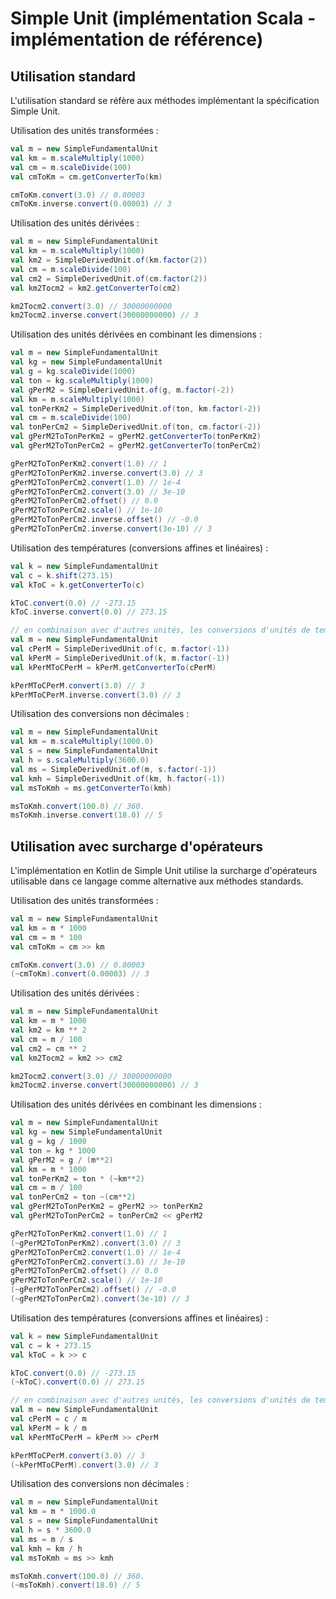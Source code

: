 # Simple Unit (implémentation Scala - implémentation de référence)

## Utilisation standard

L'utilisation standard se réfère aux méthodes implémentant la spécification Simple Unit.

Utilisation des unités transformées :

```scala
val m = new SimpleFundamentalUnit
val km = m.scaleMultiply(1000)
val cm = m.scaleDivide(100)
val cmToKm = cm.getConverterTo(km)

cmToKm.convert(3.0) // 0.00003
cmToKm.inverse.convert(0.00003) // 3
```

Utilisation des unités dérivées :

```scala        
val m = new SimpleFundamentalUnit
val km = m.scaleMultiply(1000)
val km2 = SimpleDerivedUnit.of(km.factor(2))
val cm = m.scaleDivide(100)
val cm2 = SimpleDerivedUnit.of(cm.factor(2))
val km2Tocm2 = km2.getConverterTo(cm2)

km2Tocm2.convert(3.0) // 30000000000
km2Tocm2.inverse.convert(30000000000) // 3
```

Utilisation des unités dérivées en combinant les dimensions :

```scala        
val m = new SimpleFundamentalUnit
val kg = new SimpleFundamentalUnit
val g = kg.scaleDivide(1000)
val ton = kg.scaleMultiply(1000)
val gPerM2 = SimpleDerivedUnit.of(g, m.factor(-2))
val km = m.scaleMultiply(1000)
val tonPerKm2 = SimpleDerivedUnit.of(ton, km.factor(-2))
val cm = m.scaleDivide(100)
val tonPerCm2 = SimpleDerivedUnit.of(ton, cm.factor(-2))
val gPerM2ToTonPerKm2 = gPerM2.getConverterTo(tonPerKm2)
val gPerM2ToTonPerCm2 = gPerM2.getConverterTo(tonPerCm2)

gPerM2ToTonPerKm2.convert(1.0) // 1
gPerM2ToTonPerKm2.inverse.convert(3.0) // 3
gPerM2ToTonPerCm2.convert(1.0) // 1e-4
gPerM2ToTonPerCm2.convert(3.0) // 3e-10
gPerM2ToTonPerCm2.offset() // 0.0
gPerM2ToTonPerCm2.scale() // 1e-10
gPerM2ToTonPerCm2.inverse.offset() // -0.0
gPerM2ToTonPerCm2.inverse.convert(3e-10) // 3
```

Utilisation des températures (conversions affines et linéaires) :

```scala        
val k = new SimpleFundamentalUnit
val c = k.shift(273.15)
val kToC = k.getConverterTo(c)

kToC.convert(0.0) // -273.15
kToC.inverse.convert(0.0) // 273.15

// en combinaison avec d'autres unités, les conversions d'unités de températures doivent devenir linéaires
val m = new SimpleFundamentalUnit
val cPerM = SimpleDerivedUnit.of(c, m.factor(-1))
val kPerM = SimpleDerivedUnit.of(k, m.factor(-1))
val kPerMToCPerM = kPerM.getConverterTo(cPerM)

kPerMToCPerM.convert(3.0) // 3
kPerMToCPerM.inverse.convert(3.0) // 3
```

Utilisation des conversions non décimales :

```scala        
val m = new SimpleFundamentalUnit
val km = m.scaleMultiply(1000.0)
val s = new SimpleFundamentalUnit
val h = s.scaleMultiply(3600.0)
val ms = SimpleDerivedUnit.of(m, s.factor(-1))
val kmh = SimpleDerivedUnit.of(km, h.factor(-1))
val msToKmh = ms.getConverterTo(kmh)

msToKmh.convert(100.0) // 360.
msToKmh.inverse.convert(18.0) // 5
```


## Utilisation avec surcharge d'opérateurs

L'implémentation en Kotlin de Simple Unit utilise la surcharge d'opérateurs utilisable dans ce langage comme
alternative aux méthodes standards.

Utilisation des unités transformées :

```scala
val m = new SimpleFundamentalUnit
val km = m * 1000
val cm = m * 100
val cmToKm = cm >> km

cmToKm.convert(3.0) // 0.00003
(~cmToKm).convert(0.00003) // 3
```

Utilisation des unités dérivées :

```scala        
val m = new SimpleFundamentalUnit
val km = m * 1000
val km2 = km ** 2
val cm = m / 100
val cm2 = cm ** 2
val km2Tocm2 = km2 >> cm2

km2Tocm2.convert(3.0) // 30000000000
km2Tocm2.inverse.convert(30000000000) // 3
```

Utilisation des unités dérivées en combinant les dimensions :

```scala        
val m = new SimpleFundamentalUnit
val kg = new SimpleFundamentalUnit
val g = kg / 1000
val ton = kg * 1000
val gPerM2 = g / (m**2)
val km = m * 1000
val tonPerKm2 = ton * (~km**2)
val cm = m / 100
val tonPerCm2 = ton ~(cm**2)
val gPerM2ToTonPerKm2 = gPerM2 >> tonPerKm2
val gPerM2ToTonPerCm2 = tonPerCm2 << gPerM2

gPerM2ToTonPerKm2.convert(1.0) // 1
(~gPerM2ToTonPerKm2).convert(3.0) // 3
gPerM2ToTonPerCm2.convert(1.0) // 1e-4
gPerM2ToTonPerCm2.convert(3.0) // 3e-10
gPerM2ToTonPerCm2.offset() // 0.0
gPerM2ToTonPerCm2.scale() // 1e-10
(~gPerM2ToTonPerCm2).offset() // -0.0
(~gPerM2ToTonPerCm2).convert(3e-10) // 3
```

Utilisation des températures (conversions affines et linéaires) :

```scala        
val k = new SimpleFundamentalUnit
val c = k + 273.15
val kToC = k >> c

kToC.convert(0.0) // -273.15
(~kToC).convert(0.0) // 273.15

// en combinaison avec d'autres unités, les conversions d'unités de températures doivent devenir linéaires
val m = new SimpleFundamentalUnit
val cPerM = c / m
val kPerM = k / m
val kPerMToCPerM = kPerM >> cPerM

kPerMToCPerM.convert(3.0) // 3
(~kPerMToCPerM).convert(3.0) // 3
```

Utilisation des conversions non décimales :

```scala        
val m = new SimpleFundamentalUnit
val km = m * 1000.0
val s = new SimpleFundamentalUnit
val h = s * 3600.0
val ms = m / s
val kmh = km / h
val msToKmh = ms >> kmh

msToKmh.convert(100.0) // 360.
(~msToKmh).convert(18.0) // 5
```
